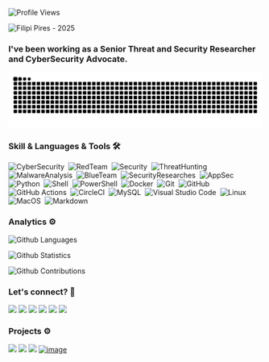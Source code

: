 ![Profile Views](https://komarev.com/ghpvc/?username=filipi86&abbreviated=true)

![Filipi Pires - 2025](https://github.com/user-attachments/assets/0c388136-e3de-4cf5-83b1-a918e1793d81)

### I've been working as a Senior Threat and Security Researcher and CyberSecurity Advocate. 

![Snake animation](https://github.com/GuillaumeFalourd/GuillaumeFalourd/blob/output/github-contribution-grid-snake.svg)

### Skill & Languages & Tools 🛠  
![CyberSecurity](https://img.shields.io/badge/-CyberSecurity-05122A?style=flat&logo=hackaday&color=black)&nbsp;
![RedTeam](https://img.shields.io/badge/RedTeam-FF0000?style=flat&logo=hackaday&logoColor=white)&nbsp;
![Security](https://img.shields.io/badge/-Security-05122A?style=flat&logo=hackaday&color=black)&nbsp;
![ThreatHunting](https://img.shields.io/badge/ThreatHunting-05122A?style=flat&logo=hackaday&color=purple)&nbsp;
![MalwareAnalysis](https://img.shields.io/badge/MalwareAnalysis-05122A?style=flat&logo=hackaday&color=black)&nbsp;
![BlueTeam](https://img.shields.io/badge/BlueTeam-05122A?style=flat&logo=hackaday&color=blue)&nbsp;
![SecurityResearches](https://img.shields.io/badge/-SecurityResearches-05122A?style=flat&logo=hackaday&color=black)&nbsp; 
![AppSec](https://img.shields.io/badge/AppSec-F6C915?style=flat&logo=github-actions&logoColor=white)&nbsp;
![Python](https://img.shields.io/badge/-Python-05122A?style=flat&logo=python)&nbsp;
![Shell](https://img.shields.io/badge/Shell-05122A?style=flat&logo=gnu-bash&logoColor=white)&nbsp;
![PowerShell](https://img.shields.io/badge/PowerShell-05122A?style=flat&logo=powershell&logoColor=white)&nbsp;
![Docker](https://img.shields.io/badge/-Docker-05122A?style=flat&logo=docker)&nbsp;
![Git](https://img.shields.io/badge/-Git-05122A?style=flat&logo=git)&nbsp;
![GitHub](https://img.shields.io/badge/-GitHub-05122A?style=flat&logo=github)&nbsp;
![GitHub Actions](https://img.shields.io/badge/GitHub%20Actions%20-05122A?style=flat&logo=github-actions&logoColor=white)&nbsp;
![CircleCI](https://img.shields.io/badge/CircleCI-05122A?style=flat&logo=circleci&logoColor=white)&nbsp;
![MySQL](https://img.shields.io/badge/-MySQL-05122A?style=flat&logo=mysql&logoColor=white)&nbsp;
![Visual Studio Code](https://img.shields.io/badge/-Visual%20Studio%20Code-05122A?style=flat&logo=visual-studio-code&logoColor=007ACC)&nbsp;
![Linux](https://img.shields.io/badge/-Linux-05122A?style=flat&logo=linux&logoColor=white)&nbsp;
![MacOS](https://img.shields.io/badge/-MacOS-05122A?style=flat&logo=apple)&nbsp;
![Markdown](https://img.shields.io/badge/-Markdown-05122A?style=flat&logo=markdown)&nbsp;


### Analytics ⚙️

![Github Languages](https://github-readme-stats.vercel.app/api/top-langs/?username=filipi86&layout=compact&count_private=true)

![Github Statistics](https://github-readme-stats.vercel.app/api/?username=filipi86&count_private=true&show_icons=true)

![Github Contributions](https://github-readme-streak-stats.herokuapp.com/?user=filipi86&hide_border=true)

### Let's connect? 🤝

<p align="left">
<a href="https://bit.ly/FilipiGitHub"><img src="https://img.shields.io/badge/GitHub-%23121011.svg?&style=flat&logo=github&logoColor=white"/></a>
<a href="http://bit.ly/FilipiLinkedin"><img src="https://img.shields.io/badge/Linkedin-%230077B5.svg?&style=flat&logo=linkedin&logoColor=white"/></a>
<a href="http://bit.ly/FilipiTwitter"><img src="https://img.shields.io/badge/Twitter-%231DA1F2.svg?&style=flat&logo=Twitter&logoColor=white"/></a>
<a href="http://bit.ly/FilipiWebSite"><img src="https://img.shields.io/badge/WebPage-100000?style=flag&logo=blogger&logoColor=white"/></a>
<a href="https://bit.ly/FilipiPiresInstagram"><img src="https://img.shields.io/badge/Instagram-%23E4405F.svg?&style=flat&logo=Instagram&logoColor=white"/></a>
<a href="http://bit.ly/FilipiMedium"><img src="https://img.shields.io/badge/Medium-%23000000.svg?&style=flat&logo=Medium&logoColor=white"/></a>

</p>

### Projects ⚙️

[<img src="https://github.com/user-attachments/assets/a941dd8b-d23e-4655-8564-611624bcb1c8" height="110">](https://redteamcommunity.org/) [<img src="https://github.com/user-attachments/assets/22595f36-6371-491b-8873-8b99e8ce6f83" height="110">](https://redteamvillage.io)  <img src="https://github.com/user-attachments/assets/15214976-afc0-4b91-a6fb-102ddb7a3fa6" height="120"> [<img width="150" alt="image" src="https://github.com/user-attachments/assets/5bab2437-db00-4d00-adf7-376ffb42108b">](https://www.raicescyber.org/)
